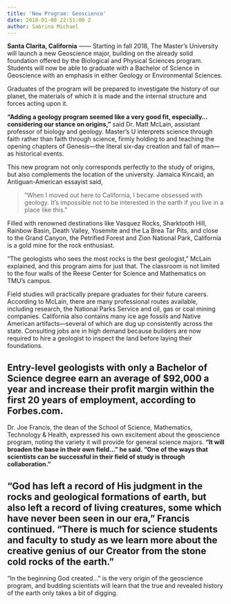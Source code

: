 ```yaml
---
title: 'New Program: Geoscience'
date: 2018-01-08 22:51:00 Z
author: Sabrina Michael
---
```


**Santa Clarita, California** —— Starting in fall 2018, The Master’s University will launch a new Geoscience major, building on the already solid foundation offered by the Biological and Physical Sciences program. Students will now be able to graduate with a Bachelor of Science in Geoscience with an emphasis in either Geology or Environmental Sciences. 

Graduates of the program will be prepared to investigate the history of our planet, the materials of which it is made and the internal structure and forces acting upon it. 

**“Adding a geology program seemed like a very good fit, especially… considering our stance on origins,”** said Dr. Matt McLain, assistant professor of biology and geology. Master’s U interprets science through faith rather than faith through science, firmly holding to and teaching the opening chapters of Genesis—the literal six-day creation and fall of man—as historical events. 

This new program not only corresponds perfectly to the study of origins, but also complements the location of the university. Jamaica Kincaid, an Antiguan-American essayist said, 

> “When I moved out here to California, I became obsessed with geology. It’s impossible not to be interested in the earth if you live in a place like this.” 

Filled with renowned destinations like Vasquez Rocks, Sharktooth Hill, Rainbow Basin, Death Valley, Yosemite and the La Brea Tar Pits, and close to the Grand Canyon, the Petrified Forest and Zion National Park, California is a gold mine for the rock enthusiast. 

“The geologists who sees the most rocks is the best geologist,” McLain explained, and this program aims for just that. The classroom is not limited to the four walls of the Reese Center for Science and Mathematics on TMU’s campus. 

Field studies will practically prepare graduates for their future careers. According to McLain, there are many professional routes available, including research, the National Parks Service and oil, gas or coal mining companies. California also contains many ice age fossils and Native American artifacts—several of which are dug up consistently across the state. Consulting jobs are in high demand because builders are now required to hire a geologist to inspect the land before laying their foundations. 

## Entry-level geologists with only a Bachelor of Science degree earn an average of $92,000 a year and increase their profit margin within the first 20 years of employment, according to Forbes.com. 

Dr. Joe Francis, the dean of the School of Science, Mathematics, Technology & Health, expressed his own excitement about the geoscience program, noting the variety it will provide for general science majors. **“It will broaden the base in their own field…” he said. “One of the ways that scientists can be successful in their field of study is through collaboration.”**

## “God has left a record of His judgment in the rocks and geological formations of earth, but also left a record of living creatures, some which have never been seen in our era,” Francis continued. “There is much for science students and faculty to study as we learn more about the creative genius of our Creator from the stone cold rocks of the earth.” 

“In the beginning God created…” is the very origin of the geoscience program, and budding scientists will learn that the true and revealed history of the earth only takes a bit of digging.
